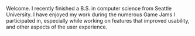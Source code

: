 Welcome. I recently finished a B.S. in computer science from Seattle University. I have enjoyed my work during the numerous Game Jams I participated in, especially while working on features that improved usability, and other aspects of the user experience.
